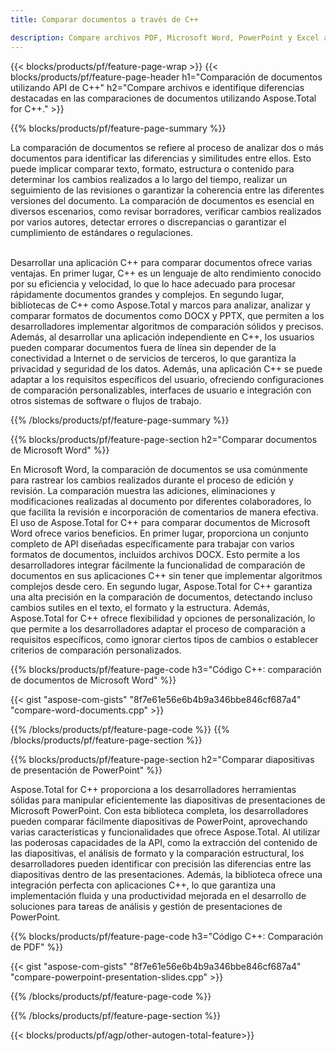```yaml
---
title: Comparar documentos a través de C++ 

description: Compare archivos PDF, Microsoft Word, PowerPoint y Excel a través de su aplicación C++. Obtenga los resultados de comparación resaltados.
---
```


{{< blocks/products/pf/feature-page-wrap >}}
{{< blocks/products/pf/feature-page-header h1="Comparación de documentos utilizando API de C++" h2="Compare archivos e identifique diferencias destacadas en las comparaciones de documentos utilizando Aspose.Total for C++." >}}

{{% blocks/products/pf/feature-page-summary %}}

La comparación de documentos se refiere al proceso de analizar dos o más documentos para identificar las diferencias y similitudes entre ellos. Esto puede implicar comparar texto, formato, estructura o contenido para determinar los cambios realizados a lo largo del tiempo, realizar un seguimiento de las revisiones o garantizar la coherencia entre las diferentes versiones del documento. La comparación de documentos es esencial en diversos escenarios, como revisar borradores, verificar cambios realizados por varios autores, detectar errores o discrepancias o garantizar el cumplimiento de estándares o regulaciones.<br /><br />

Desarrollar una aplicación C++ para comparar documentos ofrece varias ventajas. En primer lugar, C++ es un lenguaje de alto rendimiento conocido por su eficiencia y velocidad, lo que lo hace adecuado para procesar rápidamente documentos grandes y complejos. En segundo lugar, bibliotecas de C++ como Aspose.Total y marcos para analizar, analizar y comparar formatos de documentos como DOCX y PPTX, que permiten a los desarrolladores implementar algoritmos de comparación sólidos y precisos. Además, al desarrollar una aplicación independiente en C++, los usuarios pueden comparar documentos fuera de línea sin depender de la conectividad a Internet o de servicios de terceros, lo que garantiza la privacidad y seguridad de los datos. Además, una aplicación C++ se puede adaptar a los requisitos específicos del usuario, ofreciendo configuraciones de comparación personalizables, interfaces de usuario e integración con otros sistemas de software o flujos de trabajo.

{{% /blocks/products/pf/feature-page-summary  %}}

{{% blocks/products/pf/feature-page-section  h2="Comparar documentos de Microsoft Word" %}}

En Microsoft Word, la comparación de documentos se usa comúnmente para rastrear los cambios realizados durante el proceso de edición y revisión. La comparación muestra las adiciones, eliminaciones y modificaciones realizadas al documento por diferentes colaboradores, lo que facilita la revisión e incorporación de comentarios de manera efectiva. El uso de Aspose.Total for C++ para comparar documentos de Microsoft Word ofrece varios beneficios. En primer lugar, proporciona un conjunto completo de API diseñadas específicamente para trabajar con varios formatos de documentos, incluidos archivos DOCX. Esto permite a los desarrolladores integrar fácilmente la funcionalidad de comparación de documentos en sus aplicaciones C++ sin tener que implementar algoritmos complejos desde cero. En segundo lugar, Aspose.Total for C++ garantiza una alta precisión en la comparación de documentos, detectando incluso cambios sutiles en el texto, el formato y la estructura. Además, Aspose.Total for C++ ofrece flexibilidad y opciones de personalización, lo que permite a los desarrolladores adaptar el proceso de comparación a requisitos específicos, como ignorar ciertos tipos de cambios o establecer criterios de comparación personalizados. 

{{% blocks/products/pf/feature-page-code h3="Código C++: comparación de documentos de Microsoft Word" %}}

{{< gist "aspose-com-gists" "8f7e61e56e6b4b9a346bbe846cf687a4" "compare-word-documents.cpp" >}}

{{% /blocks/products/pf/feature-page-code  %}}
{{% /blocks/products/pf/feature-page-section %}}

{{% blocks/products/pf/feature-page-section  h2="Comparar diapositivas de presentación de PowerPoint" %}}

Aspose.Total for C++ proporciona a los desarrolladores herramientas sólidas para manipular eficientemente las diapositivas de presentaciones de Microsoft PowerPoint. Con esta biblioteca completa, los desarrolladores pueden comparar fácilmente diapositivas de PowerPoint, aprovechando varias características y funcionalidades que ofrece Aspose.Total. Al utilizar las poderosas capacidades de la API, como la extracción del contenido de las diapositivas, el análisis de formato y la comparación estructural, los desarrolladores pueden identificar con precisión las diferencias entre las diapositivas dentro de las presentaciones. Además, la biblioteca ofrece una integración perfecta con aplicaciones C++, lo que garantiza una implementación fluida y una productividad mejorada en el desarrollo de soluciones para tareas de análisis y gestión de presentaciones de PowerPoint.

{{% blocks/products/pf/feature-page-code h3="Código C++: Comparación de PDF" %}}

{{< gist "aspose-com-gists" "8f7e61e56e6b4b9a346bbe846cf687a4" "compare-powerpoint-presentation-slides.cpp" >}}

{{% /blocks/products/pf/feature-page-code  %}}

{{% /blocks/products/pf/feature-page-section %}}

{{< blocks/products/pf/agp/other-autogen-total-feature>}}